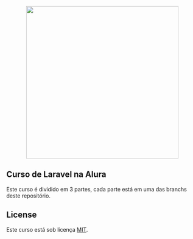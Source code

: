 <p align="center"><a href="https://laravel.com" target="_blank"><img src="https://raw.githubusercontent.com/laravel/art/master/logo-lockup/5%20SVG/2%20CMYK/1%20Full%20Color/laravel-logolockup-cmyk-red.svg" width="400"></a></p>

## Curso de Laravel na Alura

Este curso é dividido em 3 partes, cada parte está em uma das branchs deste repositório.

## License

Este curso está sob licença [MIT](https://opensource.org/licenses/MIT).
